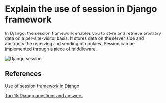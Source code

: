 # Explain the use of session in Django framework

In Django, the session framework enables you to store and retrieve arbitrary data on a per-site-visitor basis. It stores data on the server side and abstracts the receiving and sending of cookies. Session can be implemented through a piece of middleware.

![Django session](https://www.edureka.co/blog/wp-content/uploads/2017/06/Django-Framework-Python-Interview-Questions-Edureka.png)

## References

[Use of session framework in Django](https://www.onlineinterviewquestions.com/what-is-the-use-of-session-framework-in-django/)

[Top 15 Django questions and answers](https://career.guru99.com/top-16-django-interview-questions/)

